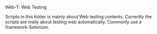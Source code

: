 Web-T: Web Testing

Scripts in this folder is mainly about Web testing contents.
Currently the scripts are maily about testing web automatically.
Commonly use a framework-Selenium.
